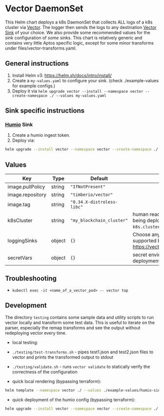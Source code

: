 # Vector DaemonSet

This Helm chart deploys a k8s DaemonSet that collects ALL logs of a k8s cluster via [Vector](https://vector.dev/).
The logger then sends the logs to any destination [Vector Sink](https://vector.dev/docs/reference/configuration/sinks) of your choice.
We also provide some recommended values for the sink configuration of _some_ sinks.
This chart is relatively generic and contains very little Aptos specific logic, except for some minor transforms under files/vector-transforms.yaml.

## General instructions

1. Install Helm v3: https://helm.sh/docs/intro/install/
2. Create a `my-values.yaml` to configure your sink. (check ./example-values for example configs.)
3. Deploy it via `helm upgrade vector --install --namespace vector --create-namespace ./ --values my-values.yaml`

## Sink specific instructions

### [Humio](https://www.humio.com/) Sink

1. Create a humio ingest token.
2. Deploy via:

```bash
helm upgrade --install vector --namespace vector --create-namespace ./ --values ./example-values/humio-sink.yaml --set k8sCluster=<cluster_name> --set-string secretVars.humio-credentials.HUMIO_TOKEN="<humio_token"
```

## Values

| Key | Type | Default | Description |
|-----|------|---------|-------------|
| image.pullPolicy | string | `"IfNotPresent"` |  |
| image.repository | string | `"timberio/vector"` |  |
| image.tag | string | `"0.34.X-distroless-libc"` |  |
| k8sCluster | string | `"my_blockchain_cluster"` | human readible name of the kubernetes cluster this is being deployed to. This will be added as field `k8s.cluster=<cluster_name>` into each log event |
| loggingSinks | object | `{}` | Choose any (you can choose multiple) logging sinks supported by vector as found here https://vector.dev/docs/reference/configuration/sinks/ |
| secretVars | object | `{}` | secret environment variables to pass to the deployment |

## Troubleshooting

- `kubectl exec -it <name_of_a_vector_pod> -- vector top`

## Development

The directory `testing` contains some sample data and utility scripts to run vector locally and transform some test data.
This is useful to iterate on the parser, especially the remap transforms and see the output without redeploying vector every time.

- local testing:
- `./testing/test-transforms.sh` - pipes test1.json and test2.json files to vector and prints the transformed output to stdout
- `./testing/validate.sh` - runs `vector validate` to statically verify the correctness of the configuration

- quick local rendering (bypassing terraform):

```bash
helm template --namespace vector ./ --values ./example-values/humio-sink.yaml --set k8sCluster=<cluster_name> --set-string secretVars.humio-credentials.HUMIO_TOKEN="<humio_token" > rendered.yaml
```

- quick deployment of the humio config (bypassing terraform):

```bash
helm upgrade --install vector --namespace vector --create-namespace ./ --values ./example-values/humio-sink.yaml --set k8sCluster=<cluster_name> --set-string secretVars.humio-credentials.HUMIO_TOKEN="<humio_token"
```
